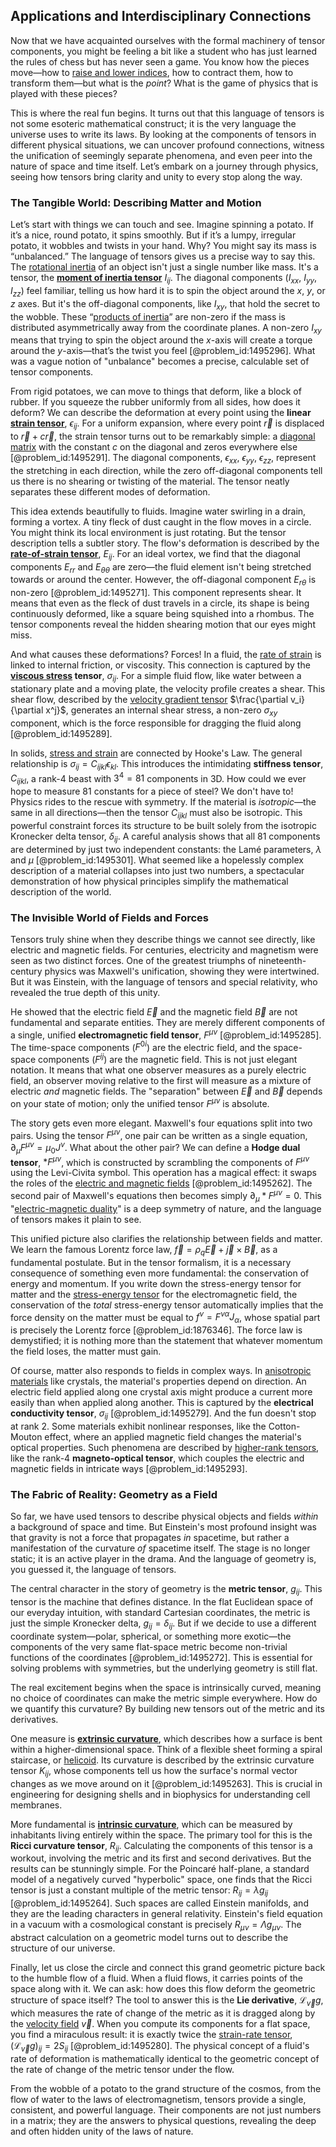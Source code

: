 ## Applications and Interdisciplinary Connections

Now that we have acquainted ourselves with the formal machinery of tensor components, you might be feeling a bit like a student who has just learned the rules of chess but has never seen a game. You know how the pieces move—how to [raise and lower indices](@article_id:197824), how to contract them, how to transform them—but what is the *point*? What is the game of physics that is played with these pieces?

This is where the real fun begins. It turns out that this language of tensors is not some esoteric mathematical construct; it is the very language the universe uses to write its laws. By looking at the components of tensors in different physical situations, we can uncover profound connections, witness the unification of seemingly separate phenomena, and even peer into the nature of space and time itself. Let’s embark on a journey through physics, seeing how tensors bring clarity and unity to every stop along the way.

### The Tangible World: Describing Matter and Motion

Let’s start with things we can touch and see. Imagine spinning a potato. If it’s a nice, round potato, it spins smoothly. But if it’s a lumpy, irregular potato, it wobbles and twists in your hand. Why? You might say its mass is “unbalanced.” The language of tensors gives us a precise way to say this. The [rotational inertia](@article_id:174114) of an object isn't just a single number like mass. It's a tensor, the **[moment of inertia tensor](@article_id:148165)** $I_{ij}$. The diagonal components ($I_{xx}$, $I_{yy}$, $I_{zz}$) feel familiar, telling us how hard it is to spin the object around the $x$, $y$, or $z$ axes. But it's the off-diagonal components, like $I_{xy}$, that hold the secret to the wobble. These “[products of inertia](@article_id:169651)” are non-zero if the mass is distributed asymmetrically away from the coordinate planes. A non-zero $I_{xy}$ means that trying to spin the object around the $x$-axis will create a torque around the $y$-axis—that’s the twist you feel [@problem_id:1495296]. What was a vague notion of "unbalance" becomes a precise, calculable set of tensor components.

From rigid potatoes, we can move to things that deform, like a block of rubber. If you squeeze the rubber uniformly from all sides, how does it deform? We can describe the deformation at every point using the **linear [strain tensor](@article_id:192838)**, $\epsilon_{ij}$. For a uniform expansion, where every point $\vec{r}$ is displaced to $\vec{r} + c\vec{r}$, the strain tensor turns out to be remarkably simple: a [diagonal matrix](@article_id:637288) with the constant $c$ on the diagonal and zeros everywhere else [@problem_id:1495291]. The diagonal components, $\epsilon_{xx}$, $\epsilon_{yy}$, $\epsilon_{zz}$, represent the stretching in each direction, while the zero off-diagonal components tell us there is no shearing or twisting of the material. The tensor neatly separates these different modes of deformation.

This idea extends beautifully to fluids. Imagine water swirling in a drain, forming a vortex. A tiny fleck of dust caught in the flow moves in a circle. You might think its local environment is just rotating. But the tensor description tells a subtler story. The flow's deformation is described by the **[rate-of-strain tensor](@article_id:260158)**, $E_{ij}$. For an ideal vortex, we find that the diagonal components $E_{rr}$ and $E_{\theta\theta}$ are zero—the fluid element isn't being stretched towards or around the center. However, the off-diagonal component $E_{r\theta}$ is non-zero [@problem_id:1495271]. This component represents shear. It means that even as the fleck of dust travels in a circle, its shape is being continuously deformed, like a square being squished into a rhombus. The tensor components reveal the hidden shearing motion that our eyes might miss.

And what causes these deformations? Forces! In a fluid, the [rate of strain](@article_id:267504) is linked to internal friction, or viscosity. This connection is captured by the **[viscous stress](@article_id:260834) tensor**, $\sigma_{ij}$. For a simple fluid flow, like water between a stationary plate and a moving plate, the velocity profile creates a shear. This shear flow, described by the [velocity gradient tensor](@article_id:270434) $\frac{\partial v_i}{\partial x^j}$, generates an internal shear stress, a non-zero $\sigma_{xy}$ component, which is the force responsible for dragging the fluid along [@problem_id:1495289].

In solids, [stress and strain](@article_id:136880) are connected by Hooke's Law. The general relationship is $\sigma_{ij} = C_{ijkl} \epsilon_{kl}$. This introduces the intimidating **stiffness tensor**, $C_{ijkl}$, a rank-4 beast with $3^4 = 81$ components in 3D. How could we ever hope to measure 81 constants for a piece of steel? We don't have to! Physics rides to the rescue with symmetry. If the material is *isotropic*—the same in all directions—then the tensor $C_{ijkl}$ must also be isotropic. This powerful constraint forces its structure to be built solely from the isotropic Kronecker delta tensor, $\delta_{ij}$. A careful analysis shows that all 81 components are determined by just two independent constants: the Lamé parameters, $\lambda$ and $\mu$ [@problem_id:1495301]. What seemed like a hopelessly complex description of a material collapses into just two numbers, a spectacular demonstration of how physical principles simplify the mathematical description of the world.

### The Invisible World of Fields and Forces

Tensors truly shine when they describe things we cannot see directly, like electric and magnetic fields. For centuries, electricity and magnetism were seen as two distinct forces. One of the greatest triumphs of nineteenth-century physics was Maxwell's unification, showing they were intertwined. But it was Einstein, with the language of tensors and special relativity, who revealed the true depth of this unity.

He showed that the electric field $\vec{E}$ and the magnetic field $\vec{B}$ are not fundamental and separate entities. They are merely different components of a single, unified **electromagnetic field tensor**, $F^{\mu\nu}$ [@problem_id:1495285]. The time-space components ($F^{0i}$) are the electric field, and the space-space components ($F^{ij}$) are the magnetic field. This is not just elegant notation. It means that what one observer measures as a purely electric field, an observer moving relative to the first will measure as a mixture of electric *and* magnetic fields. The "separation" between $\vec{E}$ and $\vec{B}$ depends on your state of motion; only the unified tensor $F^{\mu\nu}$ is absolute.

The story gets even more elegant. Maxwell's four equations split into two pairs. Using the tensor $F^{\mu\nu}$, one pair can be written as a single equation, $\partial_\mu F^{\mu\nu} = \mu_0 J^\nu$. What about the other pair? We can define a **Hodge dual tensor**, $*F^{\mu\nu}$, which is constructed by scrambling the components of $F^{\mu\nu}$ using the Levi-Civita symbol. This operation has a magical effect: it swaps the roles of the [electric and magnetic fields](@article_id:260853) [@problem_id:1495262]. The second pair of Maxwell's equations then becomes simply $\partial_\mu *F^{\mu\nu} = 0$. This "[electric-magnetic duality](@article_id:148624)" is a deep symmetry of nature, and the language of tensors makes it plain to see.

This unified picture also clarifies the relationship between fields and matter. We learn the famous Lorentz force law, $\vec{f} = \rho_q \vec{E} + \vec{j} \times \vec{B}$, as a fundamental postulate. But in the tensor formalism, it is a necessary consequence of something even more fundamental: the conservation of energy and momentum. If you write down the stress-energy tensor for matter and the [stress-energy tensor](@article_id:146050) for the electromagnetic field, the conservation of the *total* stress-energy tensor automatically implies that the force density on the matter must be equal to $f^\nu = F^{\nu\alpha} J_\alpha$, whose spatial part is precisely the Lorentz force [@problem_id:1876346]. The force law is demystified; it is nothing more than the statement that whatever momentum the field loses, the matter must gain.

Of course, matter also responds to fields in complex ways. In [anisotropic materials](@article_id:184380) like crystals, the material's properties depend on direction. An electric field applied along one crystal axis might produce a current more easily than when applied along another. This is captured by the **electrical conductivity tensor**, $\sigma_{ij}$ [@problem_id:1495279]. And the fun doesn't stop at rank 2. Some materials exhibit nonlinear responses, like the Cotton-Mouton effect, where an applied magnetic field changes the material's optical properties. Such phenomena are described by [higher-rank tensors](@article_id:199628), like the rank-4 **magneto-optical tensor**, which couples the electric and magnetic fields in intricate ways [@problem_id:1495293].

### The Fabric of Reality: Geometry as a Field

So far, we have used tensors to describe physical objects and fields *within* a background of space and time. But Einstein's most profound insight was that gravity is not a force that propagates *in* spacetime, but rather a manifestation of the curvature *of* spacetime itself. The stage is no longer static; it is an active player in the drama. And the language of geometry is, you guessed it, the language of tensors.

The central character in the story of geometry is the **metric tensor**, $g_{ij}$. This tensor is the machine that defines distance. In the flat Euclidean space of our everyday intuition, with standard Cartesian coordinates, the metric is just the simple Kronecker delta, $g_{ij} = \delta_{ij}$. But if we decide to use a different coordinate system—polar, spherical, or something more exotic—the components of the very same flat-space metric become non-trivial functions of the coordinates [@problem_id:1495272]. This is essential for solving problems with symmetries, but the underlying geometry is still flat.

The real excitement begins when the space is intrinsically curved, meaning no choice of coordinates can make the metric simple everywhere. How do we quantify this curvature? By building new tensors out of the metric and its derivatives.

One measure is **[extrinsic curvature](@article_id:159911)**, which describes how a surface is bent within a higher-dimensional space. Think of a flexible sheet forming a spiral staircase, or [helicoid](@article_id:263593). Its curvature is described by the extrinsic curvature tensor $K_{ij}$, whose components tell us how the surface's normal vector changes as we move around on it [@problem_id:1495263]. This is crucial in engineering for designing shells and in biophysics for understanding cell membranes.

More fundamental is **[intrinsic curvature](@article_id:161207)**, which can be measured by inhabitants living entirely within the space. The primary tool for this is the **Ricci curvature tensor**, $R_{ij}$. Calculating the components of this tensor is a workout, involving the metric and its first and second derivatives. But the results can be stunningly simple. For the Poincaré half-plane, a standard model of a negatively curved "hyperbolic" space, one finds that the Ricci tensor is just a constant multiple of the metric tensor: $R_{ij} = \lambda g_{ij}$ [@problem_id:1495264]. Such spaces are called Einstein manifolds, and they are the leading characters in general relativity. Einstein's field equation in a vacuum with a cosmological constant is precisely $R_{\mu\nu} = \Lambda g_{\mu\nu}$. The abstract calculation on a geometric model turns out to describe the structure of our universe.

Finally, let us close the circle and connect this grand geometric picture back to the humble flow of a fluid. When a fluid flows, it carries points of the space along with it. We can ask: how does this flow deform the geometric structure of space itself? The tool to answer this is the **Lie derivative**, $\mathcal{L}_{\vec{v}}g$, which measures the rate of change of the metric as it is dragged along by the [velocity field](@article_id:270967) $\vec{v}$. When you compute its components for a flat space, you find a miraculous result: it is exactly twice the [strain-rate tensor](@article_id:265614), $(\mathcal{L}_{\vec{v}} g)_{ij} = 2 S_{ij}$ [@problem_id:1495280]. The physical concept of a fluid's rate of deformation is mathematically identical to the geometric concept of the rate of change of the metric tensor under the flow.

From the wobble of a potato to the grand structure of the cosmos, from the flow of water to the laws of electromagnetism, tensors provide a single, consistent, and powerful language. Their components are not just numbers in a matrix; they are the answers to physical questions, revealing the deep and often hidden unity of the laws of nature.